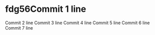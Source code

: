 # fdg56Commit 1 line
Commit 2 line
Commit 3 line
Commit 4 line
Commit 5 line
Commit 6 line
Commit 7 line

